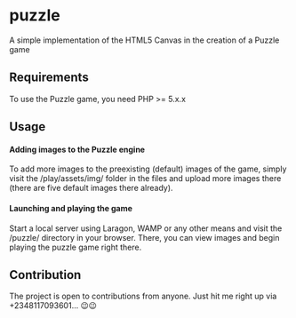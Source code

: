 # puzzle
A simple implementation of the HTML5 Canvas in the creation of a Puzzle game

## Requirements
To use the Puzzle game, you need PHP >= 5.x.x

## Usage
#### Adding images to the Puzzle engine
To add more images to the preexisting (default) images of the game, simply visit the /play/assets/img/ folder in the files and upload more images there (there are five default images there already).
#### Launching and playing the game
Start a local server using Laragon, WAMP or any other means and visit the /puzzle/ directory in your browser. There, you can view images and begin playing the puzzle game right there.

## Contribution
The project is open to contributions from anyone. Just hit me right up via +2348117093601... 😉😉
